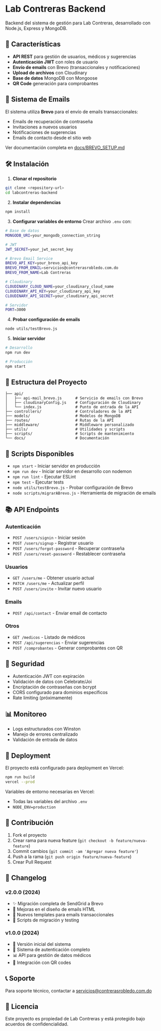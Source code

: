 # Lab Contreras Backend

Backend del sistema de gestión para Lab Contreras, desarrollado con Node.js, Express y MongoDB.

## 🚀 Características

- **API REST** para gestión de usuarios, médicos y sugerencias
- **Autenticación JWT** con roles de usuario
- **Envío de emails** con Brevo (transaccionales y notificaciones)
- **Upload de archivos** con Cloudinary
- **Base de datos** MongoDB con Mongoose
- **QR Code** generación para comprobantes

## 📧 Sistema de Emails

El sistema utiliza **Brevo** para el envío de emails transaccionales:

- Emails de recuperación de contraseña
- Invitaciones a nuevos usuarios
- Notificaciones de sugerencias
- Emails de contacto desde el sitio web

Ver documentación completa en [docs/BREVO_SETUP.md](docs/BREVO_SETUP.md)

## 🛠️ Instalación

1. **Clonar el repositorio**

```bash
git clone <repository-url>
cd labcontreras-backend
```

2. **Instalar dependencias**

```bash
npm install
```

3. **Configurar variables de entorno**
   Crear archivo `.env` con:

```bash
# Base de datos
MONGODB_URI=your_mongodb_connection_string

# JWT
JWT_SECRET=your_jwt_secret_key

# Brevo Email Service
BREVO_API_KEY=your_brevo_api_key
BREVO_FROM_EMAIL=servicios@contrerasrobledo.com.do
BREVO_FROM_NAME=Lab Contreras

# Cloudinary
CLOUDINARY_CLOUD_NAME=your_cloudinary_cloud_name
CLOUDINARY_API_KEY=your_cloudinary_api_key
CLOUDINARY_API_SECRET=your_cloudinary_api_secret

# Servidor
PORT=3000
```

4. **Probar configuración de emails**

```bash
node utils/testBrevo.js
```

5. **Iniciar servidor**

```bash
# Desarrollo
npm run dev

# Producción
npm start
```

## 📁 Estructura del Proyecto

```
├── api/
│   ├── api-mail_brevo.js      # Servicio de emails con Brevo
│   ├── cloudinaryConfig.js    # Configuración de Cloudinary
│   └── index.js               # Punto de entrada de la API
├── controllers/               # Controladores de la API
├── models/                    # Modelos de MongoDB
├── routes/                    # Rutas de la API
├── middleware/                # Middleware personalizado
├── utils/                     # Utilidades y scripts
├── scripts/                   # Scripts de mantenimiento
└── docs/                      # Documentación
```

## 🔧 Scripts Disponibles

- `npm start` - Iniciar servidor en producción
- `npm run dev` - Iniciar servidor en desarrollo con nodemon
- `npm run lint` - Ejecutar ESLint
- `npm test` - Ejecutar tests
- `node utils/testBrevo.js` - Probar configuración de Brevo
- `node scripts/migrarABrevo.js` - Herramienta de migración de emails

## 📚 API Endpoints

### Autenticación

- `POST /users/signin` - Iniciar sesión
- `POST /users/signup` - Registrar usuario
- `POST /users/forgot-password` - Recuperar contraseña
- `POST /users/reset-password` - Restablecer contraseña

### Usuarios

- `GET /users/me` - Obtener usuario actual
- `PATCH /users/me` - Actualizar perfil
- `POST /users/invite` - Invitar nuevo usuario

### Emails

- `POST /api/contact` - Enviar email de contacto

### Otros

- `GET /medicos` - Listado de médicos
- `POST /api/sugerencias` - Enviar sugerencias
- `POST /comprobantes` - Generar comprobantes con QR

## 🔐 Seguridad

- Autenticación JWT con expiración
- Validación de datos con Celebrate/Joi
- Encriptación de contraseñas con bcrypt
- CORS configurado para dominios específicos
- Rate limiting (próximamente)

## 📊 Monitoreo

- Logs estructurados con Winston
- Manejo de errores centralizado
- Validación de entrada de datos

## 🚀 Deployment

El proyecto está configurado para deployment en Vercel:

```bash
npm run build
vercel --prod
```

Variables de entorno necesarias en Vercel:

- Todas las variables del archivo `.env`
- `NODE_ENV=production`

## 🤝 Contribución

1. Fork el proyecto
2. Crear rama para nueva feature (`git checkout -b feature/nueva-feature`)
3. Commit cambios (`git commit -am 'Agregar nueva feature'`)
4. Push a la rama (`git push origin feature/nueva-feature`)
5. Crear Pull Request

## 📝 Changelog

### v2.0.0 (2024)

- ✨ Migración completa de SendGrid a Brevo
- 🎨 Mejoras en el diseño de emails HTML
- 📧 Nuevos templates para emails transaccionales
- 🔧 Scripts de migración y testing

### v1.0.0 (2024)

- 🚀 Versión inicial del sistema
- 👤 Sistema de autenticación completo
- 📊 API para gestión de datos médicos
- 📱 Integración con QR codes

## 📞 Soporte

Para soporte técnico, contactar a [servicios@contrerasrobledo.com.do](mailto:servicios@contrerasrobledo.com.do)

## 📄 Licencia

Este proyecto es propiedad de Lab Contreras y está protegido bajo acuerdos de confidencialidad.
